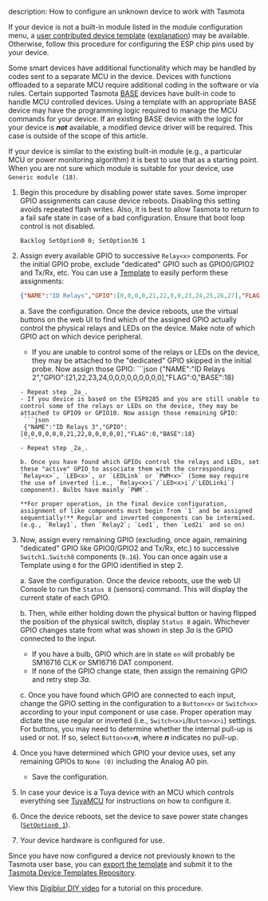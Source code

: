 description: How to configure an unknown device to work with Tasmota

If your device is not a built-in module listed in the module configuration menu, a [user contributed device template](https://templates.blakadder.com/) ([explanation](Templates)) may be available. Otherwise, follow this procedure for configuring the ESP chip pins used by your device.

Some smart devices have additional functionality which may be handled by codes sent to a separate MCU in the device. Devices with functions offloaded to a separate MCU require additional coding in the software or via rules. Certain supported Tasmota [BASE](Templates#base) devices have built-in code to handle MCU controlled devices. Using a template with an appropriate BASE device may have the programming logic required to manage the MCU commands for your device. If an existing BASE device with the logic for your device is **_not_** available, a modified device driver will be required. This case is outside of the scope of this article.

If your device is similar to the existing built-in module (e.g., a particular MCU or power monitoring algorithm) it is best to use that as a starting point. When you are not sure which module is suitable for your device, use `Generic module (18)`.  

1. Begin this procedure by disabling power state saves. Some improper GPIO assignments can cause device reboots. Disabling this setting avoids repeated flash writes. Also, it is best to allow Tasmota to return to a fail safe state in case of a bad configuration. Ensure that boot loop control is not disabled.  

   `Backlog SetOption0 0; SetOption36 1`  

2. Assign every available GPIO to successive `Relay<x>` components. For the initial GPIO probe, exclude "dedicated" GPIO such as GPIO0/GPIO2 and Tx/Rx, etc. You can use a [Template](Templates) to easily perform these assignments:  

   ```json
   {"NAME":"ID Relays","GPIO":[0,0,0,0,21,22,0,0,23,24,25,26,27],"FLAG":0,"BASE":18}
   ```  

   a. Save the configuration. Once the device reboots, use the virtual buttons on the web UI to find which of the assigned GPIO actually control the physical relays and LEDs on the device. Make note of which GPIO act on which device peripheral.
   
      - If you are unable to control some of the relays or LEDs on the device, they may be attached to the "dedicated" GPIO skipped in the initial probe. Now assign those GPIO:       ```json
      {"NAME":"ID Relays 2","GPIO":[21,22,23,24,0,0,0,0,0,0,0,0,0],"FLAG":0,"BASE":18}
      ```
      - Repeat step _2a_.  
      - If you device is based on the ESP8285 and you are still unable to control some of the relays or LEDs on the device, they may be attached to GPIO9 or GPIO10. Now assign those remaining GPIO:  
       ```json
       {"NAME":"ID Relays 3","GPIO":[0,0,0,0,0,0,21,22,0,0,0,0,0],"FLAG":0,"BASE":18}
       ```
      - Repeat step _2a_.  

   b. Once you have found which GPIOs control the relays and LEDs, set these "active" GPIO to associate them with the corresponding `Relay<x>`, `LED<x>`, or `LEDLink` or `PWM<x>` (Some may require the use of inverted (i.e., `Relay<x>i`/`LED<x>i`/`LEDLinki`) component). Bulbs have mainly `PWM`.  

   **For proper operation, in the final device configuration, assignment of like components must begin from `1` and be assigned sequentially!** Regular and inverted components can be intermixed.  
   (e.g., `Relay1`, then `Relay2`; `Led1`, then `Led2i` and so on)  

3. Now, assign every remaining GPIO (excluding, once again, remaining "dedicated" GPIO like GPIO0/GPIO2 and Tx/Rx, etc.) to successive `Switch1`..`Switch8` components (`9`..`16`). You can once again use a Template using `0` for the GPIO identified in step 2.

   a. Save the configuration. Once the device reboots, use the web UI Console to run the `Status 8` (sensors) command. This will display the current state of each GPIO.

   b. Then, while either holding down the physical button or having flipped the position of the physical switch, display `Status 8` again. Whichever GPIO changes state from what was shown in step _3a_ is the GPIO connected to the input.
      
      - If you have a bulb, GPIO which are in state `on` will probably be SM16716 CLK or SM16716 DAT component.   
      - If none of the GPIO change state, then assign the remaining GPIO and retry step _3a_.

   c. Once you have found which GPIO are connected to each input, change the GPIO setting in the configuration to a `Button<x>` or `Switch<x>` according to your input component or use case. Proper operation may dictate the use regular or inverted (i.e., `Switch<x>i`/`Button<x>i`) settings. For buttons, you may need to determine whether the internal pull-up is used or not. If so, select `Button<x>`_**n**_, where _**n**_ indicates no pull-up.

4. Once you have determined which GPIO your device uses, set any remaining GPIOs to `None (0)` including the Analog A0 pin.
   
   - Save the configuration.

5. In case your device is a Tuya device with an MCU which controls everything see [TuyaMCU](TuyaMCU) for instructions on how to configure it.

6. Once the device reboots, set the device to save power state changes ([`SetOption0 1`](Commands#setoption0)).

7. Your device hardware is configured for use.  

Since you have now configured a device not previously known to the Tasmota user base, you can [export the template](Templates#exporting-your-template) and submit it to the [Tasmota Device Templates Repository](https://templates.blakadder.com/new.html).  

View this [Digiblur DIY video](https://youtu.be/5Oa27pCHtYo?t=518) for a tutorial on this procedure.  
